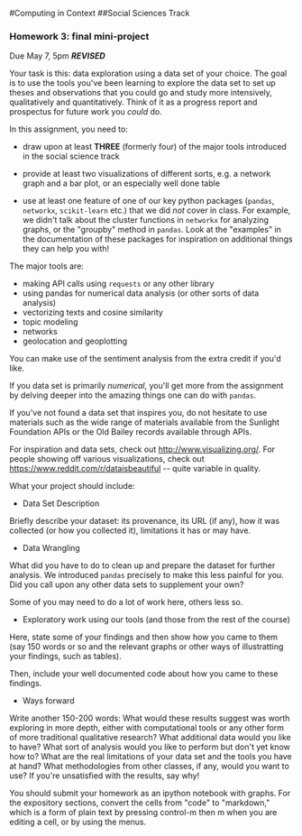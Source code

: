 #Computing in Context
##Social Sciences Track
### Homework 3: final mini-project

Due May 7, 5pm ***REVISED***

Your task is this: data exploration using a data set of your choice. The goal is to use the tools you've been learning to explore the data set to set up theses and observations that you could go and study more intensively, qualitatively and quantitatively. Think of it as a progress report and prospectus for future work you *could* do.

In this assignment, you need to:

- draw upon at least **THREE** (formerly four) of the major tools introduced in the social science track

- provide at least two visualizations of different sorts, e.g. a network graph and a bar plot, or an especially well done table

- use at least one feature of one of our key python packages (`pandas`, `networkx`, `scikit-learn` etc.) that we did *not* cover in class. For example, we didn't talk about the cluster functions in `networkx` for analyzing graphs, or the "groupby" method in `pandas`. Look at the "examples" in the documentation of these packages for inspiration on additional things they can help you with!


The major tools are:

- making API calls using `requests` or any other library
- using pandas for numerical data analysis (or other sorts of data analysis)
- vectorizing texts and cosine similarity
- topic modeling
- networks
- geolocation and geoplotting

You can make use of the sentiment analysis from the extra credit if you'd like. 
 
If you data set is primarily *numerical*, you'll get more from the assignment by delving deeper into the amazing things one can do with `pandas`. 

If you've not found a data set that inspires you, do not hesitate to use materials such as the wide range of materials available from the Sunlight Foundation APIs or the Old Bailey records available through APIs. 

For inspiration and data sets, check out http://www.visualizing.org/. For people showing off various visualizations, check out https://www.reddit.com/r/dataisbeautiful -- quite variable in quality.


What your project should include:

- Data Set Description

Briefly describe your dataset: its provenance, its URL (if any), how it was collected (or how you collected it), limitations it has or may have.

- Data Wrangling

What did you have to do to clean up and prepare the dataset for further analysis. We introduced `pandas` precisely to make this less painful for you. Did you call upon any other data sets to supplement your own?

Some of you may need to do a lot of work here, others less so.

- Exploratory work using our tools (and those from the rest of the course)

Here, state some of your findings and then show how you came to them (say 150 words or so and the relevant graphs or other ways of illustratting your findings, such as tables).

Then, include your well documented code about how you came to these findings.

- Ways forward 

Write another 150-200 words: What would these results suggest was worth exploring in more depth, either with computational tools or any other form of more traditional qualitative research? What additional data would you like to have? What sort of analysis would you like to perform but don't yet know how to? What are the real limitations of your data set and the tools you have at hand? What methodologies from other classes, if any, would you want to use? If you're unsatisfied with the results, say why!


You should submit your homework as an ipython notebook with graphs. For the expository sections, convert the cells from "code" to "markdown," which is a form of plain text by pressing control-m then m when you are editing a cell, or by using the menus.

